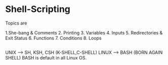 # Shell-Scripting

Topics are

1.She-bang & Comments
2. Printing
3. Variables
4. Inputs
5. Redirectories & Exit Status
6. Functions
7. Conditions
8. Loops

## 
UNIX --> SH, KSH, CSH (K-SHELL,C-SHELL)
LINUX --> BASH (BORN AGAIN SHELL) 
BASH is default in all Linux OS.